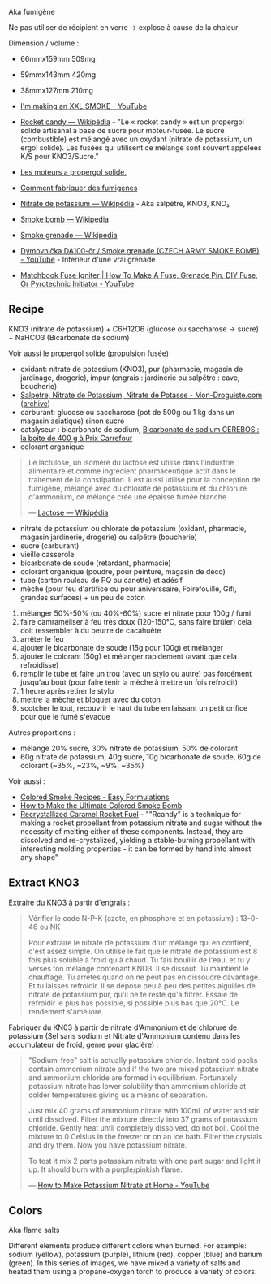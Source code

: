 Aka fumigène

Ne pas utiliser de récipient en verre -> explose à cause de la chaleur

Dimension / volume :
- 66mmx159mm 509mg
- 59mmx143mm 420mg
- 38mmx127mm 210mg

- [I'm making an XXL SMOKE - YouTube](https://www.youtube.com/watch?v=Mg4japZiEm4)
- [Rocket candy — Wikipédia](https://fr.wikipedia.org/wiki/Rocket_candy) - "Le « rocket candy » est un propergol solide artisanal à base de sucre pour moteur-fusée. Le sucre (combustible) est mélangé avec un oxydant (nitrate de potassium, un ergol solide). Les fusées qui utilisent ce mélange sont souvent appelées K/S pour KNO3/Sucre."
- [Les moteurs a propergol solide.](https://web.archive.org/web/20210515232914/https://www.astromodelisme.com/les-moteurs-a-propergol-solide/)
- [Comment fabriquer des fumigènes](https://web.archive.org/web/20161021061501/http://fumigenes.centerblog.net/)
- [Nitrate de potassium — Wikipédia](https://fr.wikipedia.org/wiki/Nitrate_de_potassium) - Aka salpètre, KNO3, KNO₃
- [Smoke bomb — Wikipedia](https://en.wikipedia.org/wiki/Smoke_bomb)
- [Smoke grenade — Wikipedia](https://en.wikipedia.org/wiki/Smoke_grenade#Design)
- [Dýmovnička DA100-čr / Smoke grenade (CZECH ARMY SMOKE BOMB) - YouTube](https://www.youtube.com/watch?v=-b9jbc_s3Jg&t=11) - Interieur d'une vrai grenade
- [Matchbook Fuse Igniter | How To Make A Fuse, Grenade Pin, DIY Fuse, Or Pyrotechnic Initiator - YouTube](https://www.youtube.com/watch?v=iQMTiW2XGDI)

## Recipe

KNO3 (nitrate de potassium) + C6H12O6 (glucose ou saccharose -> sucre) + NaHCO3 (Bicarbonate de sodium)

Voir aussi le propergol solide (propulsion fusée)

- oxidant: nitrate de potassium (KNO3), pur (pharmacie, magasin de jardinage, drogerie), impur (engrais : jardinerie ou salpêtre : cave, boucherie)
- [Salpetre, Nitrate de Potassium, Nitrate de Potasse - Mon-Droguiste.com](https://www.mon-droguiste.com/nitrate-potassium.html) ([archive](https://web.archive.org/web/20220515162140/https://www.mon-droguiste.com/nitrate-potassium.html))
- carburant: glucose ou saccharose (pot de 500g ou 1 kg dans un magasin asiatique) sinon sucre
- catalyseur : bicarbonate de sodium, [Bicarbonate de sodium CEREBOS : la boite de 400 g à Prix Carrefour](https://www.carrefour.fr/p/bicarbonate-de-sodium-cerebos-3252371303519)
- colorant organique

> Le lactulose, un isomère du lactose est utilisé dans l'industrie alimentaire et comme ingrédient pharmaceutique actif dans le traitement de la constipation. Il est aussi utilisé pour la conception de fumigène, mélangé avec du chlorate de potassium et du chlorure d'ammonium, ce mélange crée une épaisse fumée blanche
>
> — [Lactose — Wikipédia](https://fr.wikipedia.org/wiki/Lactose#Utilisations)

- nitrate de potassium ou chlorate de potassium (oxidant, pharmacie, magasin jardinerie, drogerie) ou salpêtre (boucherie)
- sucre (carburant)
- vieille casserole
- bicarbonate de soude (retardant, pharmacie)
- colorant organique (poudre, pour peinture, magasin de déco)
- tube (carton rouleau de PQ ou canette) et adésif
- mèche (pour feu d'artifice ou pour aniverssaire, Foirefouille, Gifi, grandes surfaces) + un peu de coton

1. mélanger 50%-50% (ou 40%-60%) sucre et nitrate pour 100g / fumi
2. faire camraméliser à feu très doux (120-150°C, sans faire brûler) cela doit ressembler à du beurre de cacahuète
3. arrêter le feu
4. ajouter le bicarbonate de soude (15g pour 100g) et mélanger
5. ajouter le colorant (50g) et mélanger rapidement (avant que cela refroidisse)
6. remplir le tube et faire un trou (avec un stylo ou autre) pas forcément jusqu'au bout (pour faire tenir la mèche à mettre un fois refroidit)
7. 1 heure après retirer le stylo
8. mettre la mèche et bloquer avec du coton
9. scotcher le tout, recouvrir le haut du tube en laissant un petit orifice pour que le fumé s'évacue

Autres proportions :

- mélange 20% sucre, 30% nitrate de potassium, 50% de colorant
- 60g nitrate de potassium, 40g sucre, 10g bicarbonate de soude, 60g de colorant (~35%, ~23%, ~9%, ~35%)

Voir aussi :

- [Colored Smoke Recipes - Easy Formulations](https://web.archive.org/web/20211105041846/https://www.thoughtco.com/colored-smoke-recipes-607310)
- [How to Make the Ultimate Colored Smoke Bomb](https://web.archive.org/web/20220411070342/https://www.thoughtco.com/ultimate-colored-smoke-bomb-605967)
- [Recrystallized Caramel Rocket Fuel](https://web.archive.org/web/20120207192906/http://www.jamesyawn.com/rcandy/index.htm) - ""Rcandy" is a technique for making a rocket propellant from potassium nitrate and sugar without the necessity of melting either of these components.  Instead, they are dissolved and re-crystalized, yielding a stable-burning propellant with interesting molding properties - it can be formed by hand into almost any shape"

## Extract KNO3

Extraire du KNO3 à partir d'engrais :

> Vérifier le code N-P-K (azote, en phosphore et en potassium) : 13-0-46 ou NK
>
> Pour extraire le nitrate de potassium d'un mélange qui en contient, c'est assez simple. On utilise le fait que le nitrate de potassium est 8 fois plus soluble à froid qu'à chaud. Tu fais bouillir de l'eau, et tu y verses ton mélange contenant KNO3. Il se dissout. Tu maintient le chauffage. Tu arrêtes quand on ne peut pas en dissoudre davantage. Et tu laisses refroidir. Il se dépose peu à peu des petites aiguilles de nitrate de potassium pur, qu'il ne te reste qu'a filtrer. Essaie de refroidir le plus bas possible, si possible plus bas que 20°C. Le rendement s'améliore.

Fabriquer du KN03 à partir de nitrate d'Ammonium et de chlorure de potassium (Sel sans sodium et Nitrate d'Ammonium contenu dans les accumulateur de froid, genre pour glacière) :

> "Sodium-free" salt is actually potassium chloride. Instant cold packs contain ammonium nitrate and if the two are mixed potassium nitrate and ammonium chloride are formed in equilibrium. Fortunately potassium nitrate has lower solubility than ammonium chloride at colder temperatures giving us a means of separation.
>
> Just mix 40 grams of ammonium nitrate with 100mL of water and stir until dissolved. Filter the mixture directly into 37 grams of potassium chloride. Gently heat until completely dissolved, do not boil. Cool the mixture to 0 Celsius in the freezer or on an ice bath. Filter the crystals and dry them. Now you have potassium nitrate.
>
> To test it mix 2 parts potassium nitrate with one part sugar and light it up. It should burn with a purple/pinkish flame.
>
> — [How to Make Potassium Nitrate at Home - YouTube](https://www.youtube.com/watch?v=xOjtlIxYYbs)

## Colors

Aka flame salts

Different elements produce different colors when burned. For example: sodium (yellow), potassium (purple), lithium (red), copper (blue) and barium (green). In this series of images, we have mixed a variety of salts and heated them using a propane-oxygen torch to produce a variety of colors.
